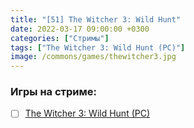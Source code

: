 ```yaml
---
title: "[51] The Witcher 3: Wild Hunt"
date: 2022-03-17 09:00:00 +0300
categories: ["Стримы"]
tags: ["The Witcher 3: Wild Hunt (PC)"]
image: /commons/games/thewitcher3.jpg
---
```


### Игры на стриме:
+ [ ] [The Witcher 3: Wild Hunt (PC)](/tags/the-witcher-3-wild-hunt-pc)
